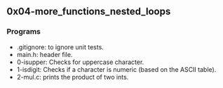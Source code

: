 ## 0x04-more_functions_nested_loops
### Programs
- .gitignore: to ignore unit tests.
- main.h: header file.
- 0-isupper: Checks for uppercase character.
- 1-isdigit: Checks if a character is numeric (based on the ASCII table).
- 2-mul.c: prints the product of two ints.

